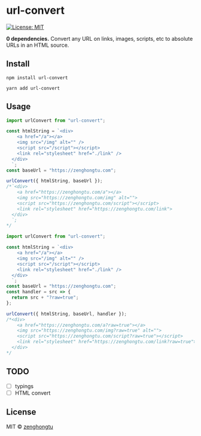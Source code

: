 # url-convert

[![License: MIT](https://img.shields.io/badge/License-MIT-blue.svg)](https://opensource.org/licenses/MIT)

**0 dependencies.**
Convert any URL on links, images, scripts, etc to absolute URLs in an HTML source.

## Install

```shell
npm install url-convert
```

```shell
yarn add url-convert
```

## Usage

```javascript
import urlConvert from "url-convert";

const htmlString = `<div>
    <a href="/a"></a>
    <img src="/img" alt="" />
    <script src="/script"></script>
    <link rel="stylesheet" href="./link" />
  </div>
  `;
const baseUrl = "https://zenghongtu.com";

urlConvert({ htmlString, baseUrl });
/*`<div>
    <a href="https://zenghongtu.com/a"></a>
    <img src="https://zenghongtu.com/img" alt="">
    <script src="https://zenghongtu.com/script"></script>
    <link rel="stylesheet" href="https://zenghongtu.com/link">
  </div>
  `;
*/
```

```javascript
import urlConvert from "url-convert";

const htmlString = `<div>
    <a href="/a"></a>
    <img src="/img" alt="" />
    <script src="/script"></script>
    <link rel="stylesheet" href="./link" />
  </div>
  `;
const baseUrl = "https://zenghongtu.com";
const handler = src => {
  return src + "?raw=true";
};

urlConvert({ htmlString, baseUrl, handler });
/*<div>
    <a href="https://zenghongtu.com/a?raw=true"></a>
    <img src="https://zenghongtu.com/img?raw=true" alt="">
    <script src="https://zenghongtu.com/script?raw=true"></script>
    <link rel="stylesheet" href="https://zenghongtu.com/link?raw=true">
  </div>
*/
```

## TODO

- [ ] typings
- [ ] HTML convert

## License

MIT © [zenghongtu](https://github.com/zenghongtu)
